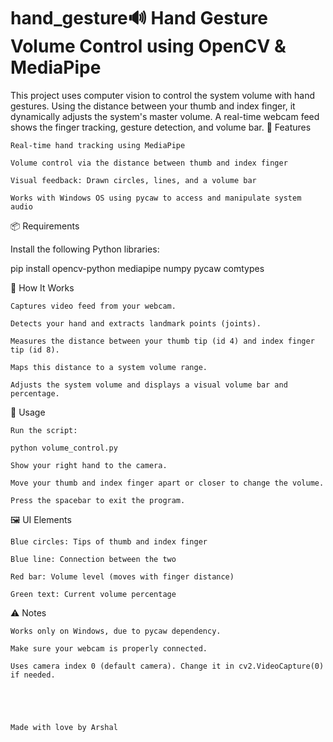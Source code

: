 # hand_gesture🔊 Hand Gesture Volume Control using OpenCV & MediaPipe

This project uses computer vision to control the system volume with hand gestures. Using the distance between your thumb and index finger, it dynamically adjusts the system's master volume. A real-time webcam feed shows the finger tracking, gesture detection, and volume bar.
🧠 Features

    Real-time hand tracking using MediaPipe

    Volume control via the distance between thumb and index finger

    Visual feedback: Drawn circles, lines, and a volume bar

    Works with Windows OS using pycaw to access and manipulate system audio

📦 Requirements

Install the following Python libraries:

pip install opencv-python mediapipe numpy pycaw comtypes

🚀 How It Works

    Captures video feed from your webcam.

    Detects your hand and extracts landmark points (joints).

    Measures the distance between your thumb tip (id 4) and index finger tip (id 8).

    Maps this distance to a system volume range.

    Adjusts the system volume and displays a visual volume bar and percentage.

🎯 Usage

    Run the script:

    python volume_control.py

    Show your right hand to the camera.

    Move your thumb and index finger apart or closer to change the volume.

    Press the spacebar to exit the program.

🖼️ UI Elements

    Blue circles: Tips of thumb and index finger

    Blue line: Connection between the two

    Red bar: Volume level (moves with finger distance)

    Green text: Current volume percentage

⚠️ Notes

    Works only on Windows, due to pycaw dependency.

    Make sure your webcam is properly connected.

    Uses camera index 0 (default camera). Change it in cv2.VideoCapture(0) if needed. 
    




    Made with love by Arshal